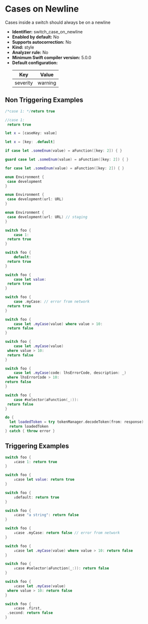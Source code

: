 # Cases on Newline

Cases inside a switch should always be on a newline

* **Identifier:** switch_case_on_newline
* **Enabled by default:** No
* **Supports autocorrection:** No
* **Kind:** style
* **Analyzer rule:** No
* **Minimum Swift compiler version:** 5.0.0
* **Default configuration:**
  <table>
  <thead>
  <tr><th>Key</th><th>Value</th></tr>
  </thead>
  <tbody>
  <tr>
  <td>
  severity
  </td>
  <td>
  warning
  </td>
  </tr>
  </tbody>
  </table>

## Non Triggering Examples

```swift
/*case 1: */return true
```

```swift
//case 1:
 return true
```

```swift
let x = [caseKey: value]
```

```swift
let x = [key: .default]
```

```swift
if case let .someEnum(value) = aFunction([key: 2]) { }
```

```swift
guard case let .someEnum(value) = aFunction([key: 2]) { }
```

```swift
for case let .someEnum(value) = aFunction([key: 2]) { }
```

```swift
enum Environment {
 case development
}
```

```swift
enum Environment {
 case development(url: URL)
}
```

```swift
enum Environment {
 case development(url: URL) // staging
}
```

```swift
switch foo {
    case 1:
 return true
}
```

```swift
switch foo {
    default:
 return true
}
```

```swift
switch foo {
    case let value:
 return true
}
```

```swift
switch foo {
    case .myCase: // error from network
 return true
}
```

```swift
switch foo {
    case let .myCase(value) where value > 10:
 return false
}
```

```swift
switch foo {
    case let .myCase(value)
 where value > 10:
 return false
}
```

```swift
switch foo {
    case let .myCase(code: lhsErrorCode, description: _)
 where lhsErrorCode > 10:
return false
}
```

```swift
switch foo {
    case #selector(aFunction(_:)):
 return false
}
```

```swift
do {
  let loadedToken = try tokenManager.decodeToken(from: response)
  return loadedToken
} catch { throw error }
```

## Triggering Examples

```swift
switch foo {
    ↓case 1: return true
}
```

```swift
switch foo {
    ↓case let value: return true
}
```

```swift
switch foo {
    ↓default: return true
}
```

```swift
switch foo {
    ↓case "a string": return false
}
```

```swift
switch foo {
    ↓case .myCase: return false // error from network
}
```

```swift
switch foo {
    ↓case let .myCase(value) where value > 10: return false
}
```

```swift
switch foo {
    ↓case #selector(aFunction(_:)): return false
}
```

```swift
switch foo {
    ↓case let .myCase(value)
 where value > 10: return false
}
```

```swift
switch foo {
    ↓case .first,
 .second: return false
}
```